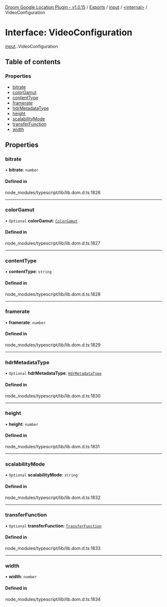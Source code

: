 [Droom Google Location Plugin - v1.0.15](../README.md) / [Exports](../modules.md) / [input](../modules/input.md) / [<internal\>](../modules/input._internal_.md) / VideoConfiguration

# Interface: VideoConfiguration

[input](../modules/input.md).[<internal>](../modules/input._internal_.md).VideoConfiguration

## Table of contents

### Properties

- [bitrate](input._internal_.VideoConfiguration.md#bitrate)
- [colorGamut](input._internal_.VideoConfiguration.md#colorgamut)
- [contentType](input._internal_.VideoConfiguration.md#contenttype)
- [framerate](input._internal_.VideoConfiguration.md#framerate)
- [hdrMetadataType](input._internal_.VideoConfiguration.md#hdrmetadatatype)
- [height](input._internal_.VideoConfiguration.md#height)
- [scalabilityMode](input._internal_.VideoConfiguration.md#scalabilitymode)
- [transferFunction](input._internal_.VideoConfiguration.md#transferfunction)
- [width](input._internal_.VideoConfiguration.md#width)

## Properties

### bitrate

• **bitrate**: `number`

#### Defined in

node_modules/typescript/lib/lib.dom.d.ts:1826

___

### colorGamut

• `Optional` **colorGamut**: [`ColorGamut`](../modules/input._internal_.md#colorgamut)

#### Defined in

node_modules/typescript/lib/lib.dom.d.ts:1827

___

### contentType

• **contentType**: `string`

#### Defined in

node_modules/typescript/lib/lib.dom.d.ts:1828

___

### framerate

• **framerate**: `number`

#### Defined in

node_modules/typescript/lib/lib.dom.d.ts:1829

___

### hdrMetadataType

• `Optional` **hdrMetadataType**: [`HdrMetadataType`](../modules/input._internal_.md#hdrmetadatatype)

#### Defined in

node_modules/typescript/lib/lib.dom.d.ts:1830

___

### height

• **height**: `number`

#### Defined in

node_modules/typescript/lib/lib.dom.d.ts:1831

___

### scalabilityMode

• `Optional` **scalabilityMode**: `string`

#### Defined in

node_modules/typescript/lib/lib.dom.d.ts:1832

___

### transferFunction

• `Optional` **transferFunction**: [`TransferFunction`](../modules/input._internal_.md#transferfunction)

#### Defined in

node_modules/typescript/lib/lib.dom.d.ts:1833

___

### width

• **width**: `number`

#### Defined in

node_modules/typescript/lib/lib.dom.d.ts:1834
